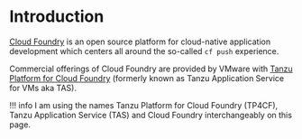 # Introduction

[Cloud Foundry](https://www.cloudfoundry.org/) is an open source platform for cloud-native application development which centers all around the so-called `cf push` experience.

Commercial offerings of Cloud Foundry are provided by VMware with [Tanzu Platform for Cloud Foundry](https://techdocs.broadcom.com/us/en/vmware-tanzu/platform/tanzu-platform-for-cloud-foundry/6-0/tpcf/concepts-overview.html) (formerly known as Tanzu Application Service for VMs aka TAS).

!!! info
    I am using the names Tanzu Platform for Cloud Foundry (TP4CF), Tanzu Application Service (TAS) and Cloud Foundry interchangeably on this page.

